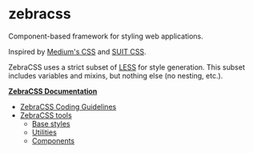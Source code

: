 zebracss
========
Component-based framework for styling web applications.

Inspired by [Medium's CSS](https://medium.com/@fat/mediums-css-is-actually-pretty-fucking-good-b8e2a6c78b06) and [SUIT CSS](http://suitcss.github.io/).

ZebraCSS uses a strict subset of [LESS](http://lesscss.org/) for style generation. This subset includes variables and mixins, but nothing else (no nesting, etc.).

**[ZebraCSS Documentation](docs/index.md)**

* [ZebraCSS Coding Guidelines](docs/coding-guidelines.md)
* [ZebraCSS tools](docs/tools.md)
  * [Base styles](docs/tools.md#base-styles)
  * [Utilities](docs/tools.md#utilities)
  * [Components](docs/tools.md#components)